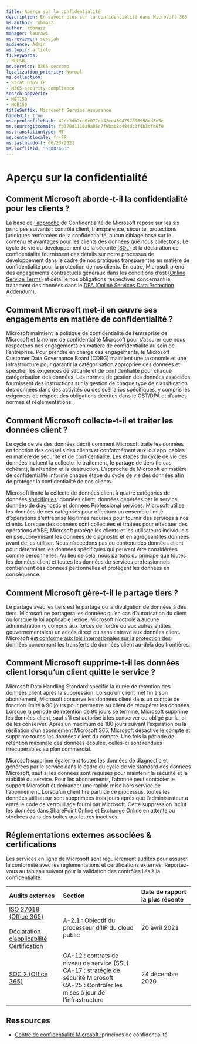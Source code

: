 ```yaml
---
title: Aperçu sur la confidentialité
description: En savoir plus sur la confidentialité dans Microsoft 365
ms.author: robmazz
author: robmazz
manager: laurawi
ms.reviewer: sosstah
audience: Admin
ms.topic: article
f1.keywords:
- NOCSH
ms.service: O365-seccomp
localization_priority: Normal
ms.collection:
- Strat_O365_IP
- M365-security-compliance
search.appverid:
- MET150
- MOE150
titleSuffix: Microsoft Service Assurance
hideEdit: true
ms.openlocfilehash: 42cc3db2ce0e072cb42ee4694757896958cd5e5c
ms.sourcegitcommit: fb379d1110a9a86c7f9bab8c484dc3f4b3dfd6f0
ms.translationtype: MT
ms.contentlocale: fr-FR
ms.lasthandoff: 06/23/2021
ms.locfileid: "53087663"
---
```

# <a name="privacy-overview"></a>Aperçu sur la confidentialité

## <a name="how-does-microsoft-approach-privacy-for-customers"></a>Comment Microsoft aborde-t-il la confidentialité pour les clients ?

La base de [l’approche](https://privacy.microsoft.com/#whatinformationwecollectmodule) de Confidentialité de Microsoft repose sur les six principes suivants : contrôle client, transparence, sécurité, protections juridiques renforcées de la confidentialité, aucun ciblage basé sur le contenu et avantages pour les clients des données que nous collectons. Le cycle de vie du développement [](https://privacy.microsoft.com/privacystatement) de la sécurité [(SDL)](https://www.microsoft.com/securityengineering/sdl/) et la déclaration de confidentialité fournissent des détails sur notre processus de développement dans le cadre de nos pratiques transparentes en matière de confidentialité pour la protection de nos clients. En outre, Microsoft prend des engagements contractuels généraux dans les conditions d’ost [(Online Service Terms)](https://www.microsoft.com/licensing/product-licensing/products) et détaille nos obligations respectives concernant le traitement des données dans le [DPA (Online Services Data Protection Addendum).](https://www.microsoftvolumelicensing.com/DocumentSearch.aspx?Mode=3&DocumentTypeId=67)

## <a name="how-does-microsoft-implement-its-privacy-commitments"></a>Comment Microsoft met-il en œuvre ses engagements en matière de confidentialité ?

Microsoft maintient la politique de confidentialité de l’entreprise de Microsoft et la norme de confidentialité Microsoft pour s’assurer que nous respectons nos engagements en matière de confidentialité au sein de l’entreprise. Pour prendre en charge ces engagements, le Microsoft Customer Data Governance Board (CDBG) maintient une taxonomie et une infrastructure pour garantir la catégorisation appropriée des données et spécifier les exigences de sécurité et de confidentialité pour chaque catégorisation des données. Les normes de gestion des données associées fournissent des instructions sur la gestion de chaque type de classification des données dans des activités ou des scénarios spécifiques, y compris les exigences de respect des obligations décrites dans le OST/DPA et d’autres normes et réglementations.

## <a name="how-does-microsoft-collect-and-process-customer-data"></a>Comment Microsoft collecte-t-il et traiter les données client ?

Le cycle de vie des données décrit comment Microsoft traite les données en fonction des conseils des clients et conformément aux lois applicables en matière de sécurité et de confidentialité. Les étapes du cycle de vie des données incluent la collecte, le traitement, le partage de tiers (le cas échéant), la rétention et la destruction. L’approche de Microsoft en matière de confidentialité informe chaque étape du cycle de vie des données afin de protéger la confidentialité de nos clients.

Microsoft limite la collecte de données client à quatre catégories de données [spécifiques](https://www.microsoft.com/trust-center/privacy/customer-data-definitions?rtc=1): données client, données générées par le service, données de diagnostic et données Professional services. Microsoft utilise les données de ces catégories pour effectuer un ensemble limité d’opérations d’entreprise légitimes requises pour fournir des services à nos clients. Lorsque des données sont collectées et traitées pour effectuer des opérations d’ABE, Microsoft protège les clients et les utilisateurs individuels en pseudonymisant les données de diagnostic et en agrégeant les données avant de les utiliser. Nous n’accédons pas au contenu des données client pour déterminer les données spécifiques qui peuvent être considérées comme personnelles. Au lieu de cela, nous partons du principe que toutes les données client et toutes les données de services professionnels contiennent des données personnelles et protègent les données en conséquence.

## <a name="how-does-microsoft-handle-third-party-sharing"></a>Comment Microsoft gère-t-il le partage tiers ?

Le partage avec les tiers est le partage ou la divulgation de données à des tiers. Microsoft ne partagera les données qu’en cas d’autorisation du client ou lorsque la loi applicable l’exige. Microsoft n’octroie à aucune administration (y compris aux forces de l’ordre ou aux autres entités gouvernementales) un accès direct ou sans entrave aux données client. Microsoft [est conforme aux lois internationales sur la protection des](https://www.microsoft.com/trust-center/privacy/data-location) données concernant les transferts de données client au-delà des frontières.

## <a name="how-does-microsoft-delete-customer-data-when-a-customer-leaves-the-service"></a>Comment Microsoft supprime-t-il les données client lorsqu’un client quitte le service ?

Microsoft Data Handling Standard spécifie la durée de rétention des données client après la suppression. Lorsqu’un client met fin à son abonnement, Microsoft conserve les données client dans un compte de fonction limité à 90 jours pour permettre au client de récupérer les données. Lorsque la période de rétention de 90 jours se termine, Microsoft supprime les données client, sauf s’il est autorisé à les conserver ou obligé par la loi de les conserver. Après un maximum de 180 jours suivant l’expiration ou la résiliation d’un abonnement Microsoft 365, Microsoft désactive le compte et supprime toutes les données client du compte. Une fois la période de rétention maximale des données écoulée, celles-ci sont rendues irrécupérables au plan commercial.

Microsoft supprime également toutes les données de diagnostic et générées par le service dans le cadre du cycle de vie standard des données Microsoft, sauf si les données sont requises pour maintenir la sécurité et la stabilité du service. Pour les abonnements, l’abonné peut contacter le support Microsoft et demander une rapide mise hors service de l’abonnement. Lorsqu’un client tire parti de ce processus, toutes les données utilisateur sont supprimées trois jours après que l’administrateur a entré le code de verrouillage fourni par Microsoft. Cette suppression inclut les données dans SharePoint Online et Exchange Online en attente ou stockées dans des boîtes aux lettres inactives.

## <a name="related-external-regulations--certifications"></a>Réglementations externes associées & certifications

Les services en ligne de Microsoft sont régulièrement audités pour assurer la conformité avec les réglementations et certifications externes. Reportez-vous au tableau suivant pour la validation des contrôles liés à la confidentialité.

| **Audits externes** | **Section** | **Date de rapport la plus récente** |
|:--------------------|:------------|:-----------------------|  
| [ISO 27018 (Office 365)](https://servicetrust.microsoft.com/ViewPage/MSComplianceGuideV3?command=Download&downloadType=Document&downloadId=8d625374-4f2d-49f8-9d37-a4281ba98222&tab=7027ead0-3d6b-11e9-b9e1-290b1eb4cdeb&docTab=7027ead0-3d6b-11e9-b9e1-290b1eb4cdeb_ISO_Reports) <br><br> [Déclaration d’applicabilité](https://servicetrust.microsoft.com/ViewPage/MSComplianceGuideV3?command=Download&downloadType=Document&downloadId=c0df4ce8-c77e-4183-84eb-c8688470d8b1&tab=7027ead0-3d6b-11e9-b9e1-290b1eb4cdeb&docTab=7027ead0-3d6b-11e9-b9e1-290b1eb4cdeb_ISO_Reports) <br> [Certification](https://servicetrust.microsoft.com/ViewPage/MSComplianceGuideV3?command=Download&downloadType=Document&downloadId=43e89534-f48d-42ea-a7a7-3523ff516036&tab=7027ead0-3d6b-11e9-b9e1-290b1eb4cdeb&docTab=7027ead0-3d6b-11e9-b9e1-290b1eb4cdeb_ISO_Reports) | A-2.1 : Objectif du processeur d’IIP du cloud public | 20 avril 2021 |
| [SOC 2 (Office 365)](https://servicetrust.microsoft.com/ViewPage/MSComplianceGuideV3?command=Download&downloadType=Document&downloadId=a73c1738-7892-42b7-acd3-87b6371c53f6&tab=7027ead0-3d6b-11e9-b9e1-290b1eb4cdeb&docTab=7027ead0-3d6b-11e9-b9e1-290b1eb4cdeb_SOC_%2F_SSAE_16_Reports) | CA-12 : contrats de niveau de service (SSL) <br> CA-17 : stratégie de sécurité Microsoft <br> CA-25 : Contrôler les mises à jour de l’infrastructure | 24 décembre 2020 |

## <a name="resources"></a>Ressources

- [Centre de confidentialité Microsoft :](https://www.microsoft.com/trust-center/privacy)principes de confidentialité
